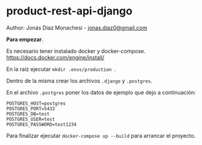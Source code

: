 # product-rest-api-django

Author: Jonás Diaz Monachesi - jonas.diaz0@gmail.com

<strong>Para empezar</strong>.

Es necesario tener instalado docker y docker-compose. <a>https://docs.docker.com/engine/install/</a>

En la raíz ejecutar <code>mkdir .envs/production </code>.

Dentro de la misma crear los archivos <code>.django</code> y <code>.postgres</code>.

En el archivo <code>.postgres</code> poner los datos de ejemplo que dejo a continuación:

<code>POSTGRES_HOST=postgres</code><br>
<code>POSTGRES_PORT=5432</code><br>
<code>POSTGRES_DB=test</code><br>
<code>POSTGRES_USER=test</code><br>
<code>POSTGRES_PASSWORD=test1234</code><br>

Para finalizar ejecutar <code>docker-compose up --build</code> para arrancar el proyecto.

